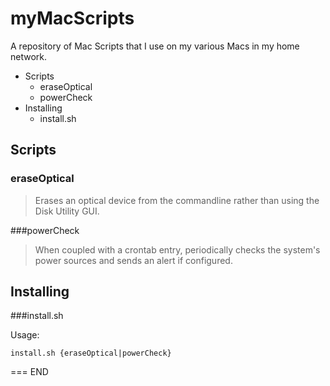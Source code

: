 myMacScripts
============
A repository of Mac Scripts that I use on my various Macs in my home network.

+ Scripts
  * eraseOptical
  * powerCheck
+ Installing
  * install.sh

Scripts
-------

### eraseOptical
> Erases an optical device from the commandline rather than using the
> Disk Utility GUI.

###powerCheck
> When coupled with a crontab entry, periodically checks the system's power
> sources and sends an alert if configured.

Installing
----------

###install.sh

Usage:

	install.sh {eraseOptical|powerCheck}

===
END